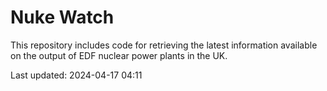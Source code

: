 # Nuke Watch

This repository includes code for retrieving the latest information available on the output of EDF nuclear power plants in the UK.

Last updated: 2024-04-17 04:11